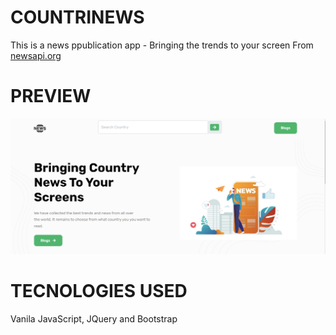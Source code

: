 # COUNTRINEWS
<a href="https://countrinews.netlify.app/"></a>
This is a news ppublication app - Bringing the trends to your screen
From <a href="https://www.newsapi.org/">newsapi.org</a> 


# PREVIEW
![plot](app/images/banner/preview.png)

# TECNOLOGIES USED
Vanila JavaScript, JQuery and Bootstrap


